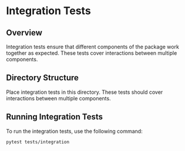 # Integration Tests

## Overview

Integration tests ensure that different components of the package work together as expected. These tests cover interactions between multiple components.

## Directory Structure

Place integration tests in this directory. These tests should cover interactions between multiple components.

## Running Integration Tests

To run the integration tests, use the following command:

```bash
pytest tests/integration